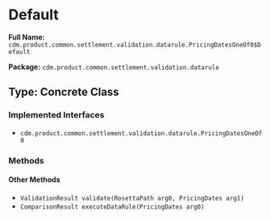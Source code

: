 # Default

**Full Name:** `cdm.product.common.settlement.validation.datarule.PricingDatesOneOf0$Default`

**Package:** `cdm.product.common.settlement.validation.datarule`

## Type: Concrete Class

### Implemented Interfaces

- `cdm.product.common.settlement.validation.datarule.PricingDatesOneOf0`

### Methods

#### Other Methods

- `ValidationResult validate(RosettaPath arg0, PricingDates arg1)`
- `ComparisonResult executeDataRule(PricingDates arg0)`

